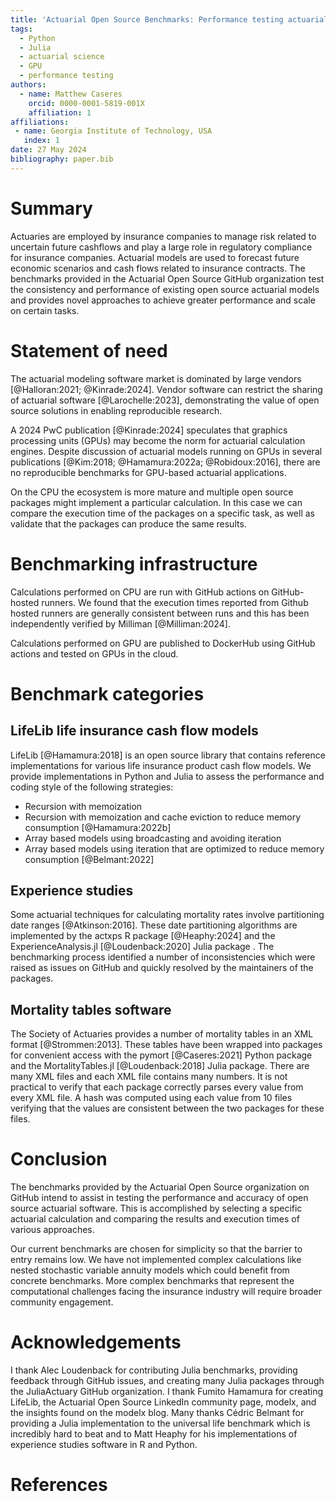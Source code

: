 ```yaml
---
title: 'Actuarial Open Source Benchmarks: Performance testing actuarial models on CPU and GPU'
tags:
  - Python
  - Julia
  - actuarial science
  - GPU
  - performance testing
authors:
  - name: Matthew Caseres
    orcid: 0000-0001-5819-001X
    affiliation: 1
affiliations:
 - name: Georgia Institute of Technology, USA
   index: 1
date: 27 May 2024
bibliography: paper.bib
---
```


# Summary

Actuaries are employed by insurance companies to manage risk related to uncertain future cashflows and play a large role in regulatory compliance for insurance companies.
Actuarial models are used to forecast future economic scenarios and cash flows related to insurance contracts. The benchmarks provided in the Actuarial Open Source GitHub organization test the consistency and performance of existing open source actuarial models and provides novel approaches to achieve greater performance and scale on certain tasks.

# Statement of need

The actuarial modeling software market is dominated by large vendors [@Halloran:2021; @Kinrade:2024]. Vendor software can restrict the sharing of actuarial software [@Larochelle:2023], demonstrating the value of open source solutions in enabling reproducible research.

A 2024 PwC publication [@Kinrade:2024] speculates that graphics processing units (GPUs) may become the norm for actuarial calculation engines. Despite discussion of actuarial models running on GPUs in several publications [@Kim:2018; @Hamamura:2022a; @Robidoux:2016], there are no reproducible benchmarks for GPU-based actuarial applications.

On the CPU the ecosystem is more mature and multiple open source packages might implement a particular calculation. In this case we can compare the execution time of the packages on a specific task, as well as validate that the packages can produce the same results.

# Benchmarking infrastructure

Calculations performed on CPU are run with GitHub actions on GitHub-hosted runners. We found that the execution times reported from Github hosted runners are generally consistent between runs and this has been independently verified by Milliman [@Milliman:2024]. 

Calculations performed on GPU are published to DockerHub using GitHub actions and tested on GPUs in the cloud.

# Benchmark categories

## LifeLib life insurance cash flow models

LifeLib [@Hamamura:2018] is an open source library that contains reference implementations for various life insurance product cash flow models. We provide implementations in Python and Julia to assess the performance and coding style of the following strategies:

* Recursion with memoization
* Recursion with memoization and cache eviction to reduce memory consumption [@Hamamura:2022b]
* Array based models using broadcasting and avoiding iteration
* Array based models using iteration that are optimized to reduce memory consumption [@Belmant:2022]

## Experience studies

Some actuarial techniques for calculating mortality rates involve partitioning date ranges [@Atkinson:2016]. These date partitioning algorithms are implemented by the actxps R package [@Heaphy:2024] and the ExperienceAnalysis.jl [@Loudenback:2020] Julia package . The benchmarking process identified a number of inconsistencies which were raised as issues on GitHub and quickly resolved by the maintainers of the packages.

## Mortality tables software

The Society of Actuaries provides a number of mortality tables in an XML format [@Strommen:2013]. These tables have been wrapped into packages for convenient access with the pymort [@Caseres:2021] Python package and the MortalityTables.jl [@Loudenback:2018] Julia package. There are many XML files and each XML file contains many numbers. It is not practical to verify that each package correctly parses every value from every XML file. A hash was computed using each value from 10 files verifying that the values are consistent between the two packages for these files.

# Conclusion

The benchmarks provided by the Actuarial Open Source organization on GitHub intend to assist in testing the performance and accuracy of open source actuarial software. This is accomplished by selecting a specific actuarial calculation and comparing the results and execution times of various approaches. 

Our current benchmarks are chosen for simplicity so that the barrier to entry remains low. We have not implemented complex calculations like nested stochastic variable annuity models which could benefit from concrete benchmarks. More complex benchmarks that represent the computational challenges facing the insurance industry will require broader community engagement.

# Acknowledgements

I thank Alec Loudenback for contributing Julia benchmarks, providing feedback through GitHub issues, and creating many Julia packages through the JuliaActuary GitHub organization. I thank Fumito Hamamura for creating LifeLib, the Actuarial Open Source LinkedIn community page, modelx, and the  insights found on the modelx blog. Many thanks Cédric Belmant for providing a Julia implementation to the universal life benchmark which is incredibly hard to beat and to Matt Heaphy for his implementations of experience studies software in R and Python.

# References